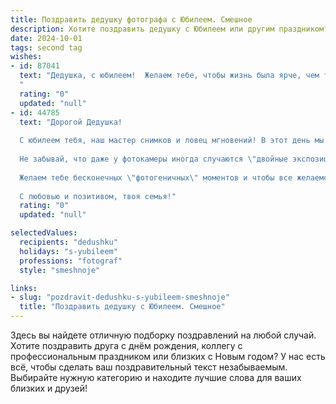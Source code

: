 ```yaml
---
title: Поздравить дедушку фотографа с Юбилеем. Смешное
description: Хотите поздравить дедушку с Юбилеем или другим праздником? Наш ИИ создаст незабываемое поздравление, а вы обязательно выделитесь среди других.  
date: 2024-10-01
tags: second tag
wishes:
- id: 87041
  text: "Дедушка, с юбилеем!  Желаем тебе, чтобы жизнь была ярче, чем твои лучшие фотографии, а здоровье крепче, чем штатив после падения с десятого этажа (шутка, конечно!). Пусть твой объектив всегда целит в счастье, а фотоальбом жизни пополняется только радостными снимками!  С праздником, наш главный фотохудожник!
  "
  rating: "0"
  updated: "null"
- id: 44785
  text: "Дорогой Дедушка!
  
  С юбилеем тебя, наш мастер снимков и ловец мгновений! В этот день мы желаем, чтобы жизнь твоя была такой же яркой и полной, как лучшие кадры на твоей пленке! Пусть каждый день приносит новые ракурсы счастья, а удачные моменты складываются в целую галерею радости.
  
  Не забывай, что даже у фотокамеры иногда случаются \"двойные экспозиции\" — пусть твоя жизнь будет лишь одной, но вдвое насыщеннее! А если жизнь подкинет тебе \"размытый\" кадр, просто обрезай его и добавляй к остальным шедеврам!
  
  Желаем тебе бесконечных \"фотогеничных\" моментов и чтобы все желаемое \"засвечивалось\" в самом лучшем свете. Пусть каждый дубль будет успешным, а улыбка никогда не покидает твоё лицо!
  
  С любовью и позитивом, твоя семья!"
  rating: "0"
  updated: "null"

selectedValues:
  recipients: "dedushku"
  holidays: "s-yubileem"
  professions: "fotograf"
  style: "smeshnoje"

links:
- slug: "pozdravit-dedushku-s-yubileem-smeshnoje"
  title: "Поздравить дедушку с Юбилеем. Смешное"
---
```


Здесь вы найдете отличную подборку поздравлений на любой случай.
Хотите поздравить друга с днём рождения, коллегу с профессиональным праздником или близких с Новым годом? У нас есть всё, чтобы сделать ваш поздравительный текст незабываемым. Выбирайте нужную категорию и находите лучшие слова для ваших близких и друзей!
